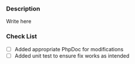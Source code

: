 ### Description

<!--
  - Describe what bug or issue your pull request is fixing. If there is
    an existing issue, please reference that issue here as well.
  - Describe what new features your pull request are introducing.
-->

Write here

### Check List

- [ ] Added appropriate PhpDoc for modifications
- [ ] Added unit test to ensure fix works as intended

